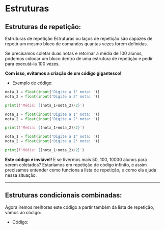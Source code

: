 # Estruturas 

## Estruturas de repetição:

Estruturas de repetição
Estruturas ou laços de repetição são capazes de repetir um mesmo bloco de comandos quantas vezes forem definidas.

Se precisamos coletar duas notas e retornar a média de 100 alunos, podemos colocar um bloco dentro de uma estrutura de repetição e pedir para executá-la 100 vezes.

**Com isso, evitamos a criação de um código gigantesco!**

- Exemplo de código:

```py
nota_1 = float(input('Digite a 1° nota: '))
nota_2 = float(input('Digite a 2° nota: '))

print(f'Média: {(nota_1+nota_2)/2}')

nota_1 = float(input('Digite a 1° nota: '))
nota_2 = float(input('Digite a 2° nota: '))

print(f'Média: {(nota_1+nota_2)/2}')

nota_1 = float(input('Digite a 1° nota: '))
nota_2 = float(input('Digite a 2° nota: '))

print(f'Média: {(nota_1+nota_2)/2}')
```

**Este código é inviável!** E se tivermos mais 50, 100, 10000 alunos para serem coletados? Estaríamos em repetição de código infinito, e assim precisamos entender como funciona a lista de repetição, e como ela ajuda nessa situação.



---

## Estruturas condicionais combinadas:

Agora iremos melhoras este código a partir também da lista de repetição, vamos ao código:

- Código:

```py

```